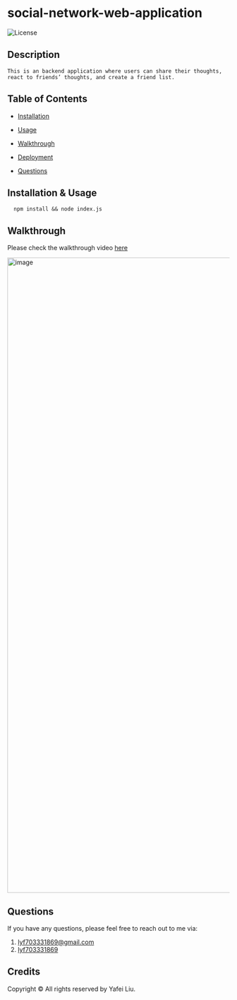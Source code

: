   # social-network-web-application
  ![License](https://img.shields.io/badge/license-MIT-green?style=for-the-badge&logo=appveyor)
  
  
  ## Description
    This is an backend application where users can share their thoughts, react to friends’ thoughts, and create a friend list.
    
  
  ## Table of Contents

  * [Installation](#installation)

  * [Usage](#usage)

  * [Walkthrough](#walkthrough)

  * [Deployment](#deployment)
  
  * [Questions](#questions)


  ## Installation & Usage
```
  npm install && node index.js
 ```
  
  ## Walkthrough
  Please check the walkthrough video [here](https://www.youtube.com/watch?v=9cX8DUv1EG0)

<img width="1438" alt="image" src="https://user-images.githubusercontent.com/103960619/178124150-9a0e34c5-53ad-4aa4-a6f6-5adb19fa27c2.png">


  ## Questions
  
  If you have any questions, please feel free to reach out to me via:
  1. lyf703331869@gmail.com
  2. [lyf703331869](https://github.com/lyf703331869)
  
  ## Credits
  Copyright © All rights reserved by Yafei Liu. 
